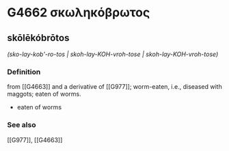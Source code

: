 # G4662 σκωληκόβρωτος

## skōlēkóbrōtos

_(sko-lay-kob'-ro-tos | skoh-lay-KOH-vroh-tose | skoh-lay-KOH-vroh-tose)_

### Definition

from [[G4663]] and a derivative of [[G977]]; worm-eaten, i.e., diseased with maggots; eaten of worms.

- eaten of worms

### See also

[[G977]], [[G4663]]

